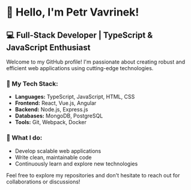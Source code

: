 # 👋 Hello, I'm Petr Vavrinek!

## 💻 Full-Stack Developer | TypeScript & JavaScript Enthusiast

Welcome to my GitHub profile! I'm passionate about creating robust and efficient web applications using cutting-edge technologies.

### 🚀 My Tech Stack:
- **Languages:** TypeScript, JavaScript, HTML, CSS
- **Frontend:** React, Vue.js, Angular
- **Backend:** Node.js, Express.js
- **Databases:** MongoDB, PostgreSQL
- **Tools:** Git, Webpack, Docker

### 🌟 What I do:
- Develop scalable web applications
- Write clean, maintainable code
- Continuously learn and explore new technologies

Feel free to explore my repositories and don't hesitate to reach out for collaborations or discussions!